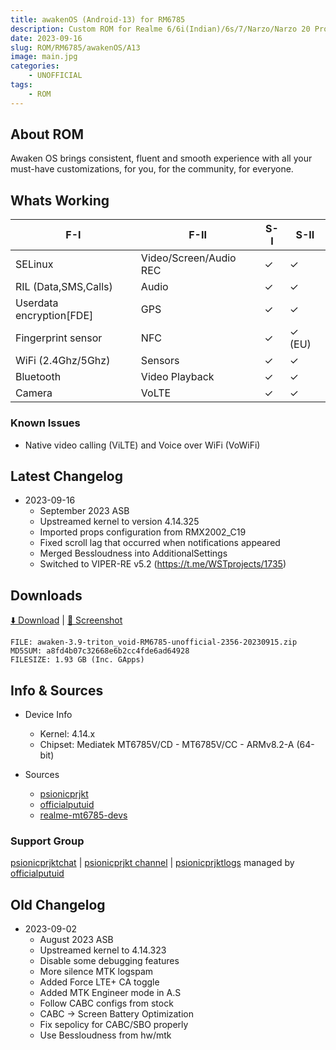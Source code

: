 ```yaml
---
title: awakenOS (Android-13) for RM6785
description: Custom ROM for Realme 6/6i(Indian)/6s/7/Narzo/Narzo 20 Pro/Narzo 30 4G (RM6785)
date: 2023-09-16
slug: ROM/RM6785/awakenOS/A13
image: main.jpg
categories:
    - UNOFFICIAL
tags:
    - ROM
---
```


## About ROM
Awaken OS brings consistent, fluent and smooth experience with all your must-have customizations, for you, for the community, for everyone.

## Whats Working
F-I | F-II | S-I | S-II
---------|---------|---------|---------
SELinux | Video/Screen/Audio REC | ✓ | ✓
RIL (Data,SMS,Calls) | Audio | ✓ | ✓
Userdata encryption[FDE] | GPS | ✓ | ✓
Fingerprint sensor | NFC | ✓ | ✓ (EU)
WiFi (2.4Ghz/5Ghz) | Sensors | ✓ | ✓
Bluetooth | Video Playback | ✓ | ✓
Camera | VoLTE | ✓ | ✓

### Known Issues
* Native video calling (ViLTE) and Voice over WiFi (VoWiFi)

## Latest Changelog
* 2023-09-16
  * September 2023 ASB
  * Upstreamed kernel to version 4.14.325
  * Imported props configuration from RMX2002_C19
  * Fixed scroll lag that occurred when notifications appeared
  * Merged Bessloudness into AdditionalSettings
  * Switched to VIPER-RE v5.2 (https://t.me/WSTprojects/1735)

## Downloads
[⬇️ Download](https://sourceforge.net/projects/psionicprjkt/files/RM6785/AwakenOS-13/awaken-3.9-triton_void-RM6785-unofficial-2356-20230915.zip/download) | [🌆 Screenshot](https://photos.app.goo.gl/fkP9TsYhnxXbDn9dA)

```
FILE: awaken-3.9-triton_void-RM6785-unofficial-2356-20230915.zip
MD5SUM: a8fd4b07c32668e6b2cc4fde6ad64928
FILESIZE: 1.93 GB (Inc. GApps)
```

## Info & Sources
* Device Info
  * Kernel: 4.14.x
  * Chipset: Mediatek MT6785V/CD - MT6785V/CC - ARMv8.2-A (64-bit)

* Sources
  * [psionicprjkt](https://github.com/psionicprjkt)
  * [officialputuid](https://github.com/officialputuid)
  * [realme-mt6785-devs](https://github.com/realme-mt6785-devs)

### Support Group
[psionicprjktchat](https://t.me/psionicprjktchat) | [psionicprjkt channel](https://t.me/psionicprjkt) | [psionicprjktlogs](https://t.me/psionicprjktlogs) managed by [officialputuid](https://t.me/officialputuid)

## Old Changelog
* 2023-09-02
  * August 2023 ASB
  * Upstreamed kernel to 4.14.323
  * Disable some debugging features
  * More silence MTK logspam
  * Added Force LTE+ CA toggle
  * Added MTK Engineer mode in A.S
  * Follow CABC configs from stock
  * CABC → Screen Battery Optimization
  * Fix sepolicy for CABC/SBO properly
  * Use Bessloudness from hw/mtk
